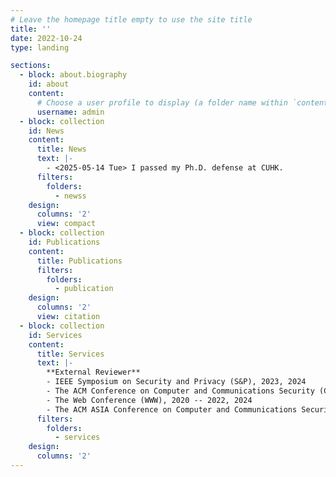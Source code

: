 ```yaml
---
# Leave the homepage title empty to use the site title
title: ''
date: 2022-10-24
type: landing

sections:
  - block: about.biography
    id: about
    content:
      # Choose a user profile to display (a folder name within `content/authors/`)
      username: admin
  - block: collection
    id: News
    content:
      title: News
      text: |-
        - <2025-05-14 Tue> I passed my Ph.D. defense at CUHK.
      filters:
        folders:
          - newss
    design:
      columns: '2'
      view: compact
  - block: collection
    id: Publications
    content:
      title: Publications
      filters:
        folders:
          - publication
    design:
      columns: '2'
      view: citation
  - block: collection
    id: Services
    content:
      title: Services
      text: |-
        **External Reviewer**
        - IEEE Symposium on Security and Privacy (S&P), 2023, 2024
        - The ACM Conference on Computer and Communications Security (CCS), 2021 -- 2024
        - The Web Conference (WWW), 2020 -- 2022, 2024
        - The ACM ASIA Conference on Computer and Communications Security (ASIACCS), 2021 -- 2022
      filters:
        folders:
          - services
    design:
      columns: '2'
---
```

